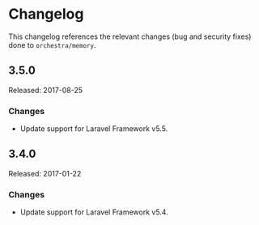 # Changelog

This changelog references the relevant changes (bug and security fixes) done to `orchestra/memory`.

## 3.5.0

Released: 2017-08-25

### Changes

* Update support for Laravel Framework v5.5.

## 3.4.0 

Released: 2017-01-22

### Changes

* Update support for Laravel Framework v5.4.
